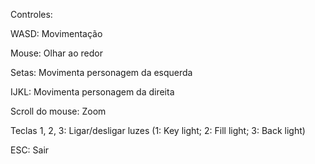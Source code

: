 Controles:

WASD: Movimentação

Mouse: Olhar ao redor

Setas: Movimenta personagem da esquerda

IJKL: Movimenta personagem da direita

Scroll do mouse: Zoom

Teclas 1, 2, 3: Ligar/desligar luzes (1: Key light; 2: Fill light; 3: Back light)

ESC: Sair
